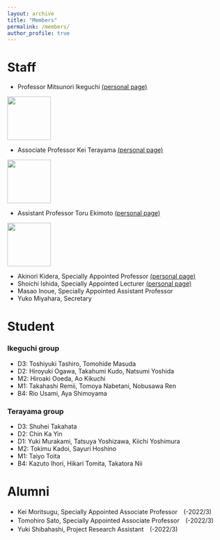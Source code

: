 ```yaml
---
layout: archive
title: "Members"
permalink: /members/
author_profile: true
---
```

  

# Staff
- Professor Mitsunori Ikeguchi [(personal page)](http://www.tsurumi.yokohama-cu.ac.jp/bioinfo/self_introduction/Ikeguchi/index.html)<br>
<img src="https://github.com/ycu-iil/testpage.github.io/blob/master/images/ikeguchi.jpg?raw=true" width="100">
   

- Associate Professor Kei Terayama [(personal page)](https://sites.google.com/site/terayamaweb/index_e)<br>
<img src="https://github.com/ycu-iil/testpage.github.io/blob/master/images/terayama.jpg?raw=true" width="100">
 
- Assistant Professor Toru Ekimoto [(personal page)](https://researchmap.jp/toru_ekimoto?lang=english)<br>
<img src="https://github.com/ycu-iil/testpage.github.io/blob/master/images/ekimoto.jpg?raw=true" width="100">
  
- Akinori Kidera, Specially Appointed Professor [(personal page)](http://www.tsurumi.yokohama-cu.ac.jp/bioinfo/self_introduction/Kidera/index.html)
- Shoichi Ishida,  Specially Appointed Lecturer [(personal page)](https://sishida21.github.io/about/)
- Masao Inoue, Specially Appointed Assistant Professor
- Yuko Miyahara, Secretary

# Student

### Ikeguchi group
- D3: Toshiyuki Tashiro, Tomohide Masuda
- D2: Hiroyuki Ogawa, Takahumi Kudo, Natsumi Yoshida
- M2: Hiroaki Ooeda, Ao Kikuchi
- M1: Takahashi Remii, Tomoya Nabetani, Nobusawa Ren
- B4: Rio Usami, Aya Shimoyama

### Terayama group
- D3: Shuhei Takahata
- D2: Chin Ka Yin
- D1: Yuki Murakami, Tatsuya Yoshizawa, Kiichi Yoshimura
- M2: Tokimu Kadoi, Sayuri Hoshino
- M1: Taiyo Toita
- B4: Kazuto Ihori, Hikari Tomita, Takatora Nii

# Alumni
- Kei Moritsugu, Specially Appointed Associate Professor　(-2022/3)
- Tomohiro Sato, Specially Appointed Associate Professor　(-2022/3)
- Yuki Shibahashi, Project Research Assistant　(-2022/3)
